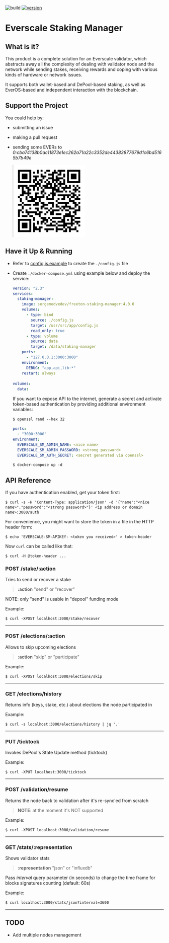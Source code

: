 ![build](https://img.shields.io/docker/cloud/build/sergemedvedev/freeton-staking-manager.svg)
[![version](https://img.shields.io/docker/v/sergemedvedev/freeton-staking-manager?sort=semver)](https://hub.docker.com/r/sergemedvedev/freeton-staking-manager/tags)

# Everscale Staking Manager

## What is it?

This product is a complete solution for an Everscale validator, which abstracts away all the complexity of dealing with validator node and the network while sending stakes, receiving rewards and coping with various kinds of hardware or network issues.

It supports both wallet-based and DePool-based staking, as well as EverOS-based and independent interaction with the blockchain.

## Support the Project
You could help by:
- submitting an issue
- making a pull request
- sending some EVERs to _0:cba74138b0ac11873e1ec262a71a22c3352de44383877679d1c6bd5165b7b49e_

  ![0:cba74138b0ac11873e1ec262a71a22c3352de44383877679d1c6bd5165b7b49e](gallery/wallet.png)

## Have it Up & Running

- Refer to [config.js.example](config.js.example) to create the `./config.js` file
- Create `./docker-compose.yml` using example below and deploy the service:
    ```yaml
    version: "2.3"
    services:
      staking-manager:
        image: sergemedvedev/freeton-staking-manager:4.0.0
        volumes:
          - type: bind
            source: ./config.js
            target: /usr/src/app/config.js
            read_only: true
          - type: volume
            source: data
            target: /data/staking-manager
        ports:
          - "127.0.0.1:3000:3000"
        environment:
          DEBUG: "app,api,lib:*"
        restart: always

    volumes:
      data:
    ```

  If you want to expose API to the internet, generate a secret and activate token-based authentication by providing additional environment variables:
    ```console
    $ openssl rand --hex 32
    ```
    ```yaml
    ports:
      - "3000:3000"
    environment:
      EVERSCALE_SM_ADMIN_NAME: <nice name>
      EVERSCALE_SM_ADMIN_PASSWORD: <strong password>
      EVERSCALE_SM_AUTH_SECRET: <secret generated via openssl>
    ```
    ```console
    $ docker-compose up -d
    ```

## API Reference

If you have authentication enabled, get your token first:
  ```console
  $ curl -s -H 'Content-Type: application/json' -d '{"name":"<nice name>","password":"<strong password>"}' <ip address or domain name>:3000/auth
  ```
For convenience, you might want to store the token in a file in the HTTP header form:
  ```console
  $ echo 'EVERSCALE-SM-APIKEY: <token you received>' > token-header
  ```
Now `curl` can be called like that:
  ```console
  $ curl -H @token-header ...
  ```

### POST /stake/:action
Tries to send or recover a stake

> __:action__ "send" or "recover"

NOTE: only "send" is usable in "depool" funding mode

Example:
```console
$ curl -XPOST localhost:3000/stake/recover
```
---

### POST /elections/:action
Allows to skip upcoming elections

> __:action__ "skip" or "participate"

Example:
```console
$ curl -XPOST localhost:3000/elections/skip
```
---

### GET /elections/history
Returns info (keys, stake, etc.) about elections the node participated in

Example:
```console
$ curl -s localhost:3000/elections/history | jq '.'
```
---

### PUT /ticktock
Invokes DePool's State Update method (ticktock)

Example:
```console
$ curl -XPUT localhost:3000/ticktock
```
---

### POST /validation/resume
Returns the node back to validation after it's re-sync'ed from scratch

> __NOTE__: at the moment it's NOT supported

Example:
```console
$ curl -XPOST localhost:3000/validation/resume
```
---

### GET /stats/:representation
Shows validator stats

> __:representation__ "json" or "influxdb"

Pass _interval_ query parameter (in seconds) to change the time frame for blocks signatures counting (default: 60s)

Example:
```console
$ curl localhost:3000/stats/json?interval=3600
```

---

## TODO

- Add multiple nodes management
